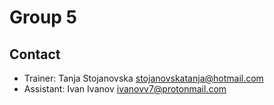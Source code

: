 # Group 5

## Contact

- Trainer: Tanja Stojanovska stojanovskatanja@hotmail.com
- Assistant: Ivan Ivanov ivanovv7@protonmail.com
